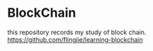# BlockChain
this repository records my study of block chain.  
https://github.com/flingjie/learning-blockchain
